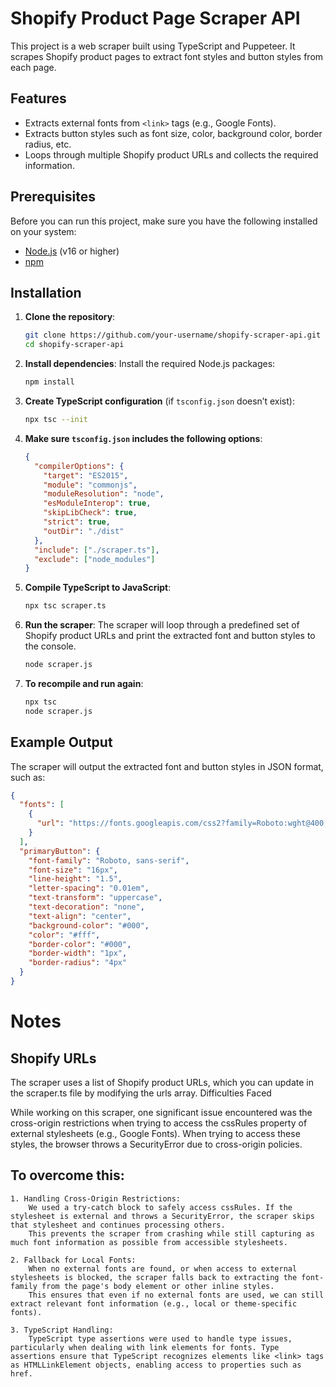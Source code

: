 # Shopify Product Page Scraper API

This project is a web scraper built using TypeScript and Puppeteer. It scrapes Shopify product pages to extract font styles and button styles from each page.

## Features
- Extracts external fonts from `<link>` tags (e.g., Google Fonts).
- Extracts button styles such as font size, color, background color, border radius, etc.
- Loops through multiple Shopify product URLs and collects the required information.

## Prerequisites
Before you can run this project, make sure you have the following installed on your system:
- [Node.js](https://nodejs.org/en/) (v16 or higher)
- [npm](https://www.npmjs.com/)

## Installation

1. **Clone the repository**:
    ```bash
    git clone https://github.com/your-username/shopify-scraper-api.git
    cd shopify-scraper-api
    ```

2. **Install dependencies**:
    Install the required Node.js packages:
    ```bash
    npm install
    ```

3. **Create TypeScript configuration** (if `tsconfig.json` doesn’t exist):
    ```bash
    npx tsc --init
    ```

4. **Make sure `tsconfig.json` includes the following options**:
    ```json
    {
      "compilerOptions": {
        "target": "ES2015",
        "module": "commonjs",
        "moduleResolution": "node",
        "esModuleInterop": true,
        "skipLibCheck": true,
        "strict": true,
        "outDir": "./dist"
      },
      "include": ["./scraper.ts"],
      "exclude": ["node_modules"]
    }
    ```

5. **Compile TypeScript to JavaScript**:
    ```bash
    npx tsc scraper.ts
    ```

6. **Run the scraper**:
    The scraper will loop through a predefined set of Shopify product URLs and print the extracted font and button styles to the console.
    ```bash
    node scraper.js
    ```
7. **To recompile and run again**:
    ```bash
    npx tsc
    node scraper.js
    ```

## Example Output

The scraper will output the extracted font and button styles in JSON format, such as:

```json
{
  "fonts": [
    {
      "url": "https://fonts.googleapis.com/css2?family=Roboto:wght@400;700&display=swap"
    }
  ],
  "primaryButton": {
    "font-family": "Roboto, sans-serif",
    "font-size": "16px",
    "line-height": "1.5",
    "letter-spacing": "0.01em",
    "text-transform": "uppercase",
    "text-decoration": "none",
    "text-align": "center",
    "background-color": "#000",
    "color": "#fff",
    "border-color": "#000",
    "border-width": "1px",
    "border-radius": "4px"
  }
}
```

# Notes
## Shopify URLs

The scraper uses a list of Shopify product URLs, which you can update in the scraper.ts file by modifying the urls array.
Difficulties Faced

While working on this scraper, one significant issue encountered was the cross-origin restrictions when trying to access the cssRules property of external stylesheets (e.g., Google Fonts). When trying to access these styles, the browser throws a SecurityError due to cross-origin policies.

## To overcome this:

    1. Handling Cross-Origin Restrictions:
        We used a try-catch block to safely access cssRules. If the stylesheet is external and throws a SecurityError, the scraper skips that stylesheet and continues processing others.
        This prevents the scraper from crashing while still capturing as much font information as possible from accessible stylesheets.

    2. Fallback for Local Fonts:
        When no external fonts are found, or when access to external stylesheets is blocked, the scraper falls back to extracting the font-family from the page's body element or other inline styles.
        This ensures that even if no external fonts are used, we can still extract relevant font information (e.g., local or theme-specific fonts).

    3. TypeScript Handling:
        TypeScript type assertions were used to handle type issues, particularly when dealing with link elements for fonts. Type assertions ensure that TypeScript recognizes elements like <link> tags as HTMLLinkElement objects, enabling access to properties such as href.